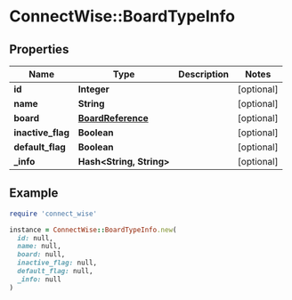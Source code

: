 # ConnectWise::BoardTypeInfo

## Properties

| Name | Type | Description | Notes |
| ---- | ---- | ----------- | ----- |
| **id** | **Integer** |  | [optional] |
| **name** | **String** |  | [optional] |
| **board** | [**BoardReference**](BoardReference.md) |  | [optional] |
| **inactive_flag** | **Boolean** |  | [optional] |
| **default_flag** | **Boolean** |  | [optional] |
| **_info** | **Hash&lt;String, String&gt;** |  | [optional] |

## Example

```ruby
require 'connect_wise'

instance = ConnectWise::BoardTypeInfo.new(
  id: null,
  name: null,
  board: null,
  inactive_flag: null,
  default_flag: null,
  _info: null
)
```

